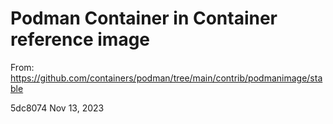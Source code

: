 
# Podman Container in Container reference image

From: https://github.com/containers/podman/tree/main/contrib/podmanimage/stable

5dc8074 Nov 13, 2023


